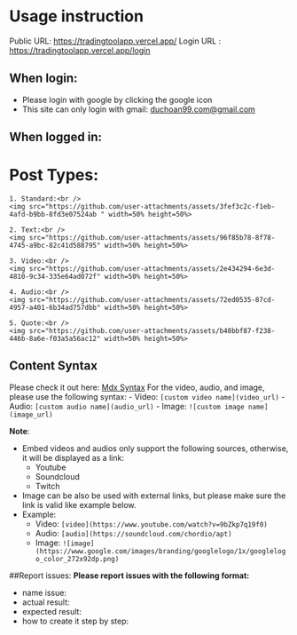 # Usage instruction

Public URL: https://tradingtoolapp.vercel.app/
Login URL : https://tradingtoolapp.vercel.app/login

##  When login:
-   Please login with google by clicking the google icon
-   This site can only login with gmail: duchoan99.com@gmail.com

## When logged in:
# Post Types:<br />
    1. Standard:<br />
    <img src="https://github.com/user-attachments/assets/3fef3c2c-f1eb-4afd-b9bb-8fd3e07524ab " width=50% height=50%>
    
    2. Text:<br />
    <img src="https://github.com/user-attachments/assets/96f85b78-8f78-4745-a9bc-82c41d588795" width=50% height=50%>
    
    3. Video:<br />
    <img src="https://github.com/user-attachments/assets/2e434294-6e3d-4810-9c34-335e64ad072f" width=50% height=50%>
    
    4. Audio:<br />
    <img src="https://github.com/user-attachments/assets/72ed0535-87cd-4957-a401-6b34ad757dbb" width=50% height=50%>
    
    5. Quote:<br />
    <img src="https://github.com/user-attachments/assets/b48bbf87-f238-446b-8a6e-f03a5a56ac12" width=50% height=50%>

## Content Syntax
Please check it out here: [Mdx Syntax](https://www.markdownguide.org/cheat-sheet/)
For the video, audio, and image, please use the following syntax:
    -   Video: `[custom video name](video_url)`
    -   Audio: `[custom audio name](audio_url)`
    -   Image: `![custom image name](image_url)`

**Note**:
-   Embed videos and audios only support the following sources, otherwise, it will be displayed as a link:
    -   Youtube
    -   Soundcloud
    -   Twitch
-   Image can be also be used with external links, but please make sure the link is valid like example below.
-   Example:
    -   Video: `[video](https://www.youtube.com/watch?v=9bZkp7q19f0)`
    -   Audio: `[audio](https://soundcloud.com/chordio/apt)`
    -   Image: `![image](https://www.google.com/images/branding/googlelogo/1x/googlelogo_color_272x92dp.png)`

##Report issues:
**Please report issues with the following format:**
-   name issue:
-   actual result:
-   expected result:
-   how to create it step by step:

